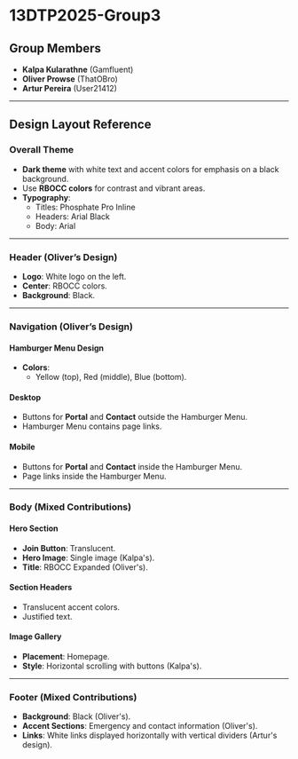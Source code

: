 # 13DTP2025-Group3
## Group Members
- **Kalpa Kularathne** (Gamfluent)  
- **Oliver Prowse** (ThatOBro)  
- **Artur Pereira** (User21412)  

---

## Design Layout Reference

### Overall Theme
- **Dark theme** with white text and accent colors for emphasis on a black background.  
- Use **RBOCC colors** for contrast and vibrant areas.  
- **Typography**:  
    - Titles: Phosphate Pro Inline  
    - Headers: Arial Black  
    - Body: Arial  

---

### Header (Oliver’s Design)
- **Logo**: White logo on the left.  
- **Center**: RBOCC colors.  
- **Background**: Black.  

---

### Navigation (Oliver’s Design)
#### Hamburger Menu Design
- **Colors**:  
    - Yellow (top), Red (middle), Blue (bottom).  

#### Desktop
- Buttons for **Portal** and **Contact** outside the Hamburger Menu.  
- Hamburger Menu contains page links.  

#### Mobile
- Buttons for **Portal** and **Contact** inside the Hamburger Menu.  
- Page links inside the Hamburger Menu.  

---

### Body (Mixed Contributions)
#### Hero Section
- **Join Button**: Translucent.  
- **Hero Image**: Single image (Kalpa's).  
- **Title**: RBOCC Expanded (Oliver's).  

#### Section Headers
- Translucent accent colors.  
- Justified text.  

#### Image Gallery
- **Placement**: Homepage.  
- **Style**: Horizontal scrolling with buttons (Kalpa's).  

---

### Footer (Mixed Contributions)
- **Background**: Black (Oliver's).  
- **Accent Sections**: Emergency and contact information (Oliver's).  
- **Links**: White links displayed horizontally with vertical dividers (Artur's design).  